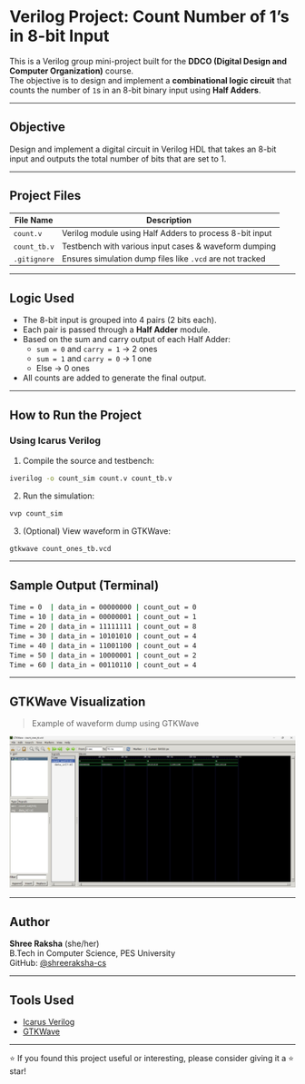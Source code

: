 # Verilog Project: Count Number of 1’s in 8-bit Input

This is a Verilog group mini-project built for the **DDCO (Digital Design and Computer Organization)** course.  
The objective is to design and implement a **combinational logic circuit** that counts the number of `1`s in an 8-bit binary input using **Half Adders**.

---

## Objective

Design and implement a digital circuit in Verilog HDL that takes an 8-bit input and outputs the total number of bits that are set to 1.

---

## Project Files

| File Name     | Description                                 |
|---------------|---------------------------------------------|
| `count.v`     | Verilog module using Half Adders to process 8-bit input |
| `count_tb.v`  | Testbench with various input cases & waveform dumping |
| `.gitignore`  | Ensures simulation dump files like `.vcd` are not tracked |

---

## Logic Used

- The 8-bit input is grouped into 4 pairs (2 bits each).
- Each pair is passed through a **Half Adder** module.
- Based on the sum and carry output of each Half Adder:
  - `sum = 0` and `carry = 1` → 2 ones
  - `sum = 1` and `carry = 0` → 1 one
  - Else → 0 ones
- All counts are added to generate the final output.

---

## How to Run the Project

### Using Icarus Verilog

1. Compile the source and testbench:

```bash
iverilog -o count_sim count.v count_tb.v
```

2. Run the simulation:

```bash
vvp count_sim
```

3. (Optional) View waveform in GTKWave:

```bash
gtkwave count_ones_tb.vcd
```

---

## Sample Output (Terminal)

```bash
Time = 0  | data_in = 00000000 | count_out = 0
Time = 10 | data_in = 00000001 | count_out = 1
Time = 20 | data_in = 11111111 | count_out = 8
Time = 30 | data_in = 10101010 | count_out = 4
Time = 40 | data_in = 11001100 | count_out = 4
Time = 50 | data_in = 10000001 | count_out = 2
Time = 60 | data_in = 00110110 | count_out = 4
```

---

## GTKWave Visualization

> Example of waveform dump using GTKWave

![GTKWave Screenshot](images/gtkwave_output.png)

---

## Author

**Shree Raksha** (she/her)  
B.Tech in Computer Science, PES University  
GitHub: [@shreeraksha-cs](https://github.com/shreeraksha-cs)

---

## Tools Used

- [Icarus Verilog](https://bleyer.org/icarus/)
- [GTKWave](https://gtkwave.sourceforge.net/)

---

⭐ If you found this project useful or interesting, please consider giving it a ⭐ star!

